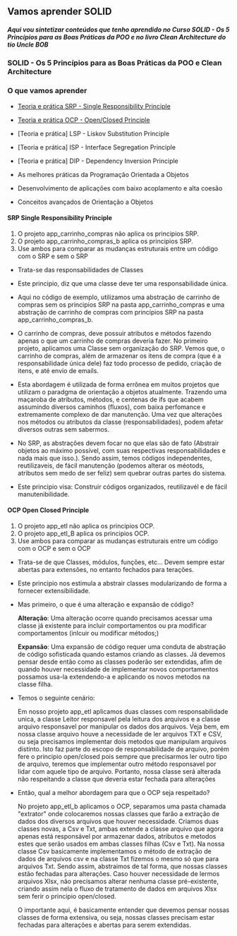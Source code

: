 ## Vamos aprender SOLID
##### Aqui vou sintetizar conteúdos que tenho aprendido no Curso SOLID - Os 5 Princípios para as Boas Práticas da POO e no livro Clean Architecture do tio Uncle BOB
### SOLID - Os 5 Princípios para as Boas Práticas da POO e Clean Architecture

### O que vamos aprender
- [Teoria e prática SRP - Single Responsibility Principle](#srp)
- [Teoria e prática OCP - Open/Closed Principle](#ocp)
- [Teoria e prática] LSP - Liskov Substitution Principle
- [Teoria e prática] ISP - Interface Segregation Principle
- [Teoria e prática] DIP - Dependency Inversion Principle

- As melhores práticas da Programação Orientada a Objetos
- Desenvolvimento de aplicações com baixo acoplamento e alta coesão
- Conceitos avançados de Orientação a Objetos


#### SRP Single Responsibility Principle <a name="srp"></a>

1. O projeto app_carrinho_compras não aplica os principios SRP.
2. O projeto app_carrinho_compras_b aplica os principios SRP. 
3. Use ambos para comparar as mudanças estruturais entre um código com o SRP e sem o SRP

- Trata-se das responsabilidades de Classes
- Este principio, diz que uma classe deve ter uma responsabilidade única.

- Aqui no código de exemplo, utilizamos uma abstração de carrinho de compras sem os principios SRP na pasta app_carrinho_compras e uma abstração de carrinho de compras com principios SRP na pasta app_carrinho_compras_b. 

- O carrinho de compras, deve possuir atributos e métodos fazendo apenas o que um carrinho de compras deveria fazer. No primeiro projeto, aplicamos uma Classe sem organização do SRP. Vemos que, o carrinho de compras, além de armazenar os itens de compra (que é a responsabilidade única dele) faz todo processo de pedido, criação de itens, e até envio de emails.

- Esta abordagem é utilizada de forma errônea em muitos projetos que utilizam o paradgma de orientação a objetos atualmente. Trazendo uma maçaroba de atributos, métodos, e centenas de ifs que acabem assumindo diversos caminhos (fluxos), com baixa perfomance e extremamente complexo de dar manutenção. Uma vez que alterações nos métodos ou atributos da classe (responsabilidades), podem afetar diversos outras sem sabermos. 

- No SRP, as abstrações devem focar no que elas são de fato (Abstrair objetos ao máximo possível, com suas respectivas responsabilidades e nada mais que isso.). Sendo assim, temos códigos independentes, reutilizaveis, de fácil manutenção (podemos alterar os méotods, atributos sem medo de ser feliz) sem quebrar outras partes do sistema. 

-  Este principio visa: Construir códigos organizados, reutilizavél e de fácil manutenibilidade. 

#### OCP Open Closed Principle <a name="ocp"></a>

1. O projeto app_etl não aplica os principios OCP.
2. O projeto app_etl_B aplica os principios OCP. 
3. Use ambos para comparar as mudanças estruturais entre um código com o OCP e sem o OCP

- Trata-se de que Classes, módulos, funções, etc... Devem sempre estar abertas para extensões, no entanto fechados para terações. 

- Este principio nos estimula a abstrair classes modularizando de forma a fornecer extensibilidade. 

- Mas primeiro, o que é uma alteração e expansão de código?

    **Alteração**: Uma alteração ocorre quando precisamos acessar uma classe já existente para incluir comportamentos ou pra modificar comportamentos (inlcuir ou modificar métodos;)

    **Expansão**: Uma expansão de código requer uma conduta de abstração de código sofisticada quando estamos criando as classes. Já devemos pensar desde então como as classes poderão ser extendidas, afim de quando houver necessidade de implementar novos comportamentos possamos usa-la extendendo-a e aplicando os novos metodos na classe filha. 

- Temos o seguinte cenário: 

    Em nosso projeto app_etl aplicamos duas classes com responsabilidade unica, a classe Leitor responsavel pela leitura dos arquivos e a classe arquivo responsavel por manipular os dados dos arquivos. Veja bem, em nossa classe arquivo houve a necessidade de ler arquivos TXT e CSV, ou seja precisamos implementar dois metodos que manipulam arquivos distinto. Isto faz parte do escopo de responsabilidade de arquivo, porém fere o principio open/closed pois sempre que precisarmos ler outro tipo de arquivo, teremos que implementar outro método responsavel por lidar com aquele tipo de arquivo. Portanto, nossa classe será alterada não respeitando a classe que deveria estar fechada para alterações

- Então, qual a melhor abordagem para que o OCP seja respeitado?

    No projeto app_etl_b aplicamos o OCP, separamos uma pasta chamada "extrator" onde colocaremos nossas classes que farão a extração de dados dos diversos arquivos que houver necessidade. Criamos duas classes novas, a Csv e Txt, ambas extende a classe arquivo que agora apenas está responsável por armazenar dados, atributos e metodos estes que serão usados em ambas classes filhas (Csv e Txt). Na nossa classe Csv basicamente implementamos o método de extração de dados de arquivos csv e na classe Txt fizemos o mesmo só que para arquivos Txt. Sendo assim, abstraimos de tal forma, que nossas classes estão fechadas para alterações. Caso houver necessidade de lermos arquivos Xlsx, não precisamos alterar nenhuma classe pré-existente, criando assim nela o fluxo de tratamento de dados em arquivos Xlsx sem ferir o principio open/closed. 

    O importante aqui, é basicamente entender que devemos pensar nossas classes de forma extensiva, ou seja, nossas classes precisam estar fechadas para alterações e abertas para serem extendidas. 
